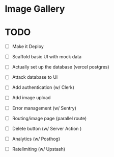 # Image Gallery

# TODO
- [ ] Make it Deploy
- [ ] Scaffold basic UI with mock data
- [ ] Actually set up the database (vercel postgres)
- [ ] Attack database to UI
- [ ] Add authentication (w/ Clerk)
- [ ] Add image upload
- [ ] Error management (w/ Sentry)
- [ ] Routing/image page (parallel route)
- [ ] Delete button (w/ Server Action )
- [ ] Analytics (w/ Posthog)
- [ ] Ratelimiting (w/ Upstash)

